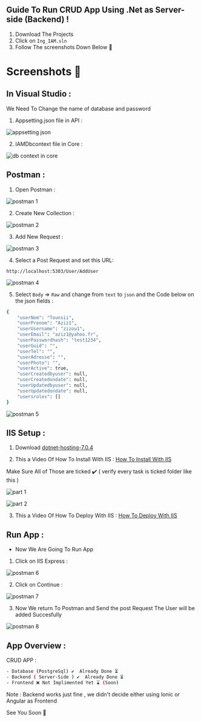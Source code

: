 ## Guide To Run CRUD App Using .Net as Server-side (Backend) !

1. Download The Projects 
2. Click on ```Ing_IAM.sln```
3. Follow The screenshots Down Below 📸

# Screenshots 📸

## In Visual Studio :

We Need To Change the name of database and password 

1. Appsetting.json file in API  :

![appsetting json](https://user-images.githubusercontent.com/71633887/230669199-e670fe3e-6849-4eb0-8a17-8ef0d4b210f3.jpg)

2. IAMDbcontext file in Core :

![db context in core](https://user-images.githubusercontent.com/71633887/230669237-de3b0f52-11c0-4223-8e0d-7b8794863a95.jpg)

## Postman :

1. Open Postman :

![postman 1](https://user-images.githubusercontent.com/71633887/230671436-a9f8ca76-cec3-4231-b0c8-7ea98cae2ce6.JPG)

2. Create New Collection :

![postman 2](https://user-images.githubusercontent.com/71633887/230671575-6ca33d6d-0fbb-4674-b3f7-0e14ebc1e393.jpg)

3. Add New Request : 

![postman 3](https://user-images.githubusercontent.com/71633887/230671666-41a0f044-be2f-4e16-8ef4-88fa997d4b2b.jpg)

4. Select  a Post Request and set this URL: 

``` http://localhost:5303/User/AddUser ```

![postman 4](https://user-images.githubusercontent.com/71633887/230671703-1f3766fe-bb38-49ba-9f44-9025aeee5e88.jpg)

5. Select ```Body``` => ```Raw``` and change from  ```text``` to ```json``` and the Code below on the json fields :

```bash
{
    "userNom": "Tounsii",
    "userPrenom": "Aziz1",
    "userUsername": "zizou1",
    "userEmail": "aziz1@yahoo.fr",
    "userPasswordhash": "test1234",
    "userGuid": "",
    "userTel": "",
    "userAdresse": "",
    "userPhoto": "",
    "userActive": true,
    "userCreatedbyuser": null,
    "userCreatedondate": null,
    "userUpdatedbyuser": null,
    "userUpdatedondate": null,
    "usersroles": []
}
```
![postman 5](https://user-images.githubusercontent.com/71633887/230672279-fb34c771-abf6-4537-bc8f-b38fab8261d1.jpg)

## IIS Setup : 

1. Download [dotnet-hosting-7.0.4](https://mega.nz/file/iEklyLjT#0wvBbJcD9uiQOdiRLuNnfJL1KNPz8PNk457DuGbPcG0)

2. This a Video Of How To Install With IIS : [How To Install With IIS](https://www.youtube.com/watch?v=gSVNQXa790c) 

Make Sure All of Those are ticked ✔️ ( verify every task is ticked folder like this )

![part 1](https://user-images.githubusercontent.com/71633887/230674961-84f0f697-8bad-44b6-9798-4debfdf2828b.jpg)

![part 2](https://user-images.githubusercontent.com/71633887/230675013-c84ed840-5471-43d3-a754-2fd0b19206e2.jpg)

3. This a Video Of How To Deploy With IIS : [How To Deploy With IIS](https://youtu.be/izani66SYa0) 


## Run App : 

- Now We Are Going To Run App

1. Click on IIS Express :

![postman 6](https://user-images.githubusercontent.com/71633887/230672596-b31110a6-251f-4fa5-8128-87cc90e49529.jpg)

2. Click on Continue :

![postman 7](https://user-images.githubusercontent.com/71633887/230672741-f07c92db-8adb-43c1-a475-c3d3c92d0d89.jpg)

3. Now We return To Postman and Send the post Request The User will be added Succesfully 

![postman 8](https://user-images.githubusercontent.com/71633887/230672780-d2d6c194-b818-482e-a573-730f7ae18a2f.jpg)

## App Overview :
 CRUD APP :
 
```bash
- Database (PostgreSql) ✔️  Already Done ⏳
- Backend ( Server-Side ) ✔️  Already Done ⏳
- Frontend ❌ Not Implimented Yet ⌛ (Soon)
```

Note : Backend works just fine , we didn't decide either using Ionic or Angular as Frontend 

See You Soon 🚀
